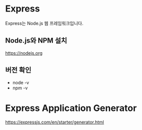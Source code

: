 # Express 

Express는 Node.js 웹 프레임워크입니다. 


## Node.js와 NPM 설치

https://nodejs.org


## 버전 확인

* node -v
* npm -v

# Express Application Generator

https://expressjs.com/en/starter/generator.html


